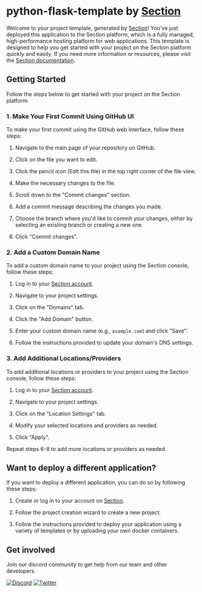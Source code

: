 # python-flask-template by [Section](https://www.section.io/)

Welcome to your project template, generated by [Section](https://www.section.io/)! You've just deployed this application to the Section platform, which is a fully managed, high-performance hosting platform for web applications. This template is designed to help you get started with your project on the Section platform quickly and easily. If you need more information or resources, please visit the [Section documentation](https://www.section.io/docs/).

## Getting Started

Follow the steps below to get started with your project on the Section platform:

### 1. Make Your First Commit Using GitHub UI

To make your first commit using the GitHub web interface, follow these steps:

1. Navigate to the main page of your repository on GitHub.

1. Click on the file you want to edit.

1. Click the pencil icon (Edit this file) in the top right corner of the file view.

1. Make the necessary changes to the file.

1. Scroll down to the "Commit changes" section.

1. Add a commit message describing the changes you made.

1. Choose the branch where you'd like to commit your changes, either by selecting an existing branch or creating a new one.

1. Click "Commit changes".

### 2. Add a Custom Domain Name

To add a custom domain name to your project using the Section console, follow these steps:

1. Log in to your [Section account](https://www.section.io/).

1. Navigate to your project settings.

1. Click on the "Domains" tab.

1. Click the "Add Domain" button.

1. Enter your custom domain name (e.g., `example.com`) and click "Save".

1. Follow the instructions provided to update your domain's DNS settings.

### 3. Add Additional Locations/Providers

To add additional locations or providers to your project using the Section console, follow these steps:

1. Log in to your [Section account](https://www.section.io/).

1. Navigate to your project settings.

1. Click on the "Location Settings" tab.

1. Modify your selected locations and providers as needed.

1. Click "Apply".

Repeat steps 6-8 to add more locations or providers as needed.

## Want to deploy a different application?

If you want to deploy a different application, you can do so by following these steps:

1. Create or log in to your account on [Section](https://www.section.io/).

1. Follow the project creation wizard to create a new project.

1. Follow the instructions provided to deploy your application using a variety of templates or by uploading your own docker containers.

## Get involved

Join our discord community to get help from our team and other developers.

[![Discord](https://img.shields.io/discord/554724688312401921?color=7289da&label=discord&logo=discord&logoColor=white)](https://discord.gg/J7fUts7j)
[![Twitter](https://img.shields.io/twitter/follow/sectionio?style=social)](https://twitter.com/sectionio)
